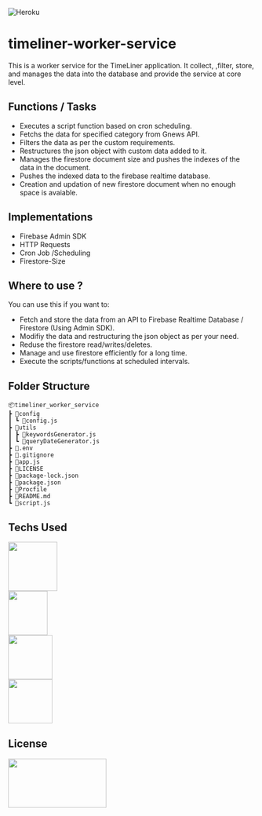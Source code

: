 ![Heroku](https://heroku-badge.herokuapp.com/?app=heroku-badge)
# timeliner-worker-service
This is a worker service for the TimeLiner application. It collect, ,filter, store, and manages the data into the database and provide the service at core level.

## Functions / Tasks
  - Executes a script function based on cron scheduling.
  - Fetchs the data for specified category from Gnews API.
  - Filters the data as per the custom requirements.
  - Restructures the json object with custom data added to it.
  - Manages the firestore document size and pushes the indexes of the data in the document.
  - Pushes the indexed data to the firebase realtime database.
  - Creation and updation of new firestore document when no enough space is avaiable.

## Implementations
  - Firebase Admin SDK
  - HTTP Requests 
  - Cron Job /Scheduling
  - Firestore-Size

## Where to use ? 
You can use this if you want to: 
  - Fetch and store the data from an API to Firebase Realtime Database / Firestore (Using Admin SDK).
  - Modifiy the data and restructuring the json object as per your need.
  - Reduse the firestore read/writes/deletes.
  - Manage and use firestore efficiently for a long time.
  - Execute the scripts/functions at scheduled intervals.

## Folder Structure
  ```
📦timeliner_worker_service
 ┣ 📂config
 ┃ ┗ 📜config.js
 ┣ 📂utils
 ┃ ┣ 📜keywordsGenerator.js
 ┃ ┗ 📜queryDateGenerator.js
 ┣ 📜.env
 ┣ 📜.gitignore
 ┣ 📜app.js
 ┣ 📜LICENSE
 ┣ 📜package-lock.json
 ┣ 📜package.json
 ┣ 📜Procfile
 ┣ 📜README.md
 ┗ 📜script.js
  ```
 
## Techs Used
<html>
 <div id="banner" style="overflow: hidden; ">
  <div class="image-div" >
     <img src="https://img.icons8.com/color/452/firebase.png" width="100" height="100"/>
  </div>

  <div class="image-div" >
    <img src="https://seeklogo.com/images/N/nodejs-logo-FBE122E377-seeklogo.com.png" width="80" height="90"/>
  </div>

  <div class="image-div" >
    <img src ="https://cdn.iconscout.com/icon/free/png-512/heroku-5-569467.png" width="90" height="90">
  </div>
  
   <div class="image-div" >
    <img src ="https://www.programmableweb.com/sites/default/files/Logo%20%281%29_1.png" width="90" height="90">
  </div>
  <div style="clear:left;"></div>
</div>
</html>

## License
 <img src="https://upload.wikimedia.org/wikipedia/commons/thumb/0/0c/MIT_logo.svg/1200px-MIT_logo.svg.png" width="200" height="100"/>
